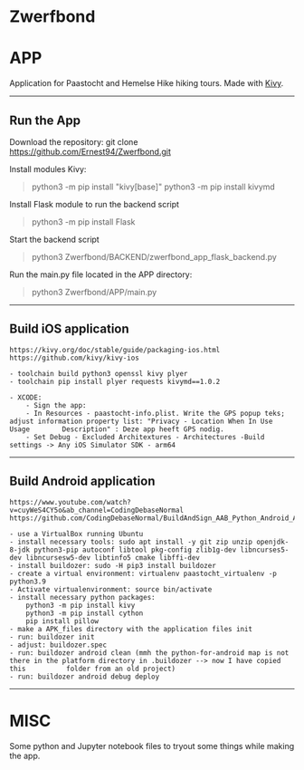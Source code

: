 # Zwerfbond

# APP

Application for Paastocht and Hemelse Hike hiking tours. Made with [Kivy](https://kivy.org/).

---

## Run the App

Download the repository: git clone https://github.com/Ernest94/Zwerfbond.git

Install modules Kivy:
> python3 -m pip install "kivy[base]"
> python3 -m pip install kivymd

Install Flask module to run the backend script
> python3 -m pip install Flask

Start the backend script
> python3 Zwerfbond/BACKEND/zwerfbond_app_flask_backend.py

Run the main.py file located in the APP directory:
> python3 Zwerfbond/APP/main.py

---

## Build iOS application

    https://kivy.org/doc/stable/guide/packaging-ios.html
    https://github.com/kivy/kivy-ios

    - toolchain build python3 openssl kivy plyer
    - toolchain pip install plyer requests kivymd==1.0.2

    - XCODE:
        - Sign the app:
        - In Resources - paastocht-info.plist. Write the GPS popup teks; adjust information property list: "Privacy - Location When In Use Usage        Description" : Deze app heeft GPS nodig.
        - Set Debug - Excluded Architextures - Architectures -Build settings -> Any iOS Simulator SDK - arm64

---

## Build Android application

    https://www.youtube.com/watch?v=cuyWeS4CY5o&ab_channel=CodingDebaseNormal       
    https://github.com/CodingDebaseNormal/BuildAndSign_AAB_Python_Android_App_For_GooglePlay/blob/main/Build_Sign_AAB_PythonAndroidApp_for_GooglePlay.ipynb

    - use a VirtualBox running Ubuntu
    - install necessary tools: sudo apt install -y git zip unzip openjdk-8-jdk python3-pip autoconf libtool pkg-config zlib1g-dev libncurses5-dev libncursesw5-dev libtinfo5 cmake libffi-dev
    - install buildozer: sudo -H pip3 install buildozer
    - create a virtual environment: virtualenv paastocht_virtualenv -p python3.9
    - Activate virtualenvironment: source bin/activate
    - install necessary python packages:
        python3 -m pip install kivy
        python3 -m pip install cython
        pip install pillow
    - make a APK_files directory with the application files init
    - run: buildozer init
    - adjust: buildozer.spec
    - run: buildozer android clean (mmh the python-for-android map is not there in the platform directory in .buildozer --> now I have copied this          folder from an old project)
    - run: buildozer android debug deploy

---

# MISC
Some  python and Jupyter notebook files to tryout some things while making the app.
